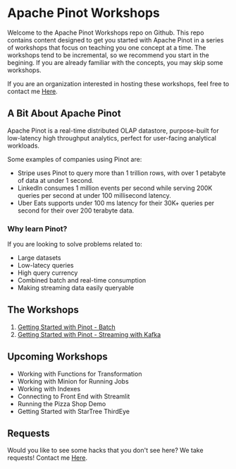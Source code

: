 # Apache Pinot Workshops
Welcome to the Apache Pinot Workshops repo on Github.  This repo contains content designed to get you started with Apache Pinot in a series of workshops that focus on teaching you one concept at a time.  The workshops tend to be incremental, so we recommend you start in the begining.  If you are already familiar with the concepts, you may skip some workshops.

If you are an organization interested in hosting these workshops, feel free to contact me [Here](mailto:barkha@startree.ai).

## A Bit About Apache Pinot
Apache Pinot is a real-time distributed OLAP datastore, purpose-built for low-latency high throughput analytics, perfect for user-facing analytical workloads.

Some examples of companies using Pinot are:
- Stripe uses Pinot to query more than 1 trillion rows, with over 1 petabyte of data at under 1 second.
- LinkedIn consumes 1 million events per second while serving 200K queries per second at under 100 millisecond latency.
- Uber Eats supports under 100 ms latency for their 30K+ queries per second for their over 200 terabyte data.

### Why learn Pinot?
If you are looking to solve problems related to:
- Large datasets
- Low-latecy queries
- High query currency
- Combined batch and real-time consumption
- Making streaming data easily queryable

## The Workshops
1. [Getting Started with Pinot - Batch](/GettingStartedBatch/)
2. [Getting Started with Pinot - Streaming with Kafka](/GettingStartedKafka/)

## Upcoming Workshops
- Working with Functions for Transformation
- Working with Minion for Running Jobs
- Working with Indexes
- Connecting to Front End with Streamlit
- Running the Pizza Shop Demo
- Getting Started with StarTree ThirdEye

## Requests
Would you like to see some hacks that you don't see here?  We take requests!  Contact me [Here](mailto:barkha@startree.ai).
